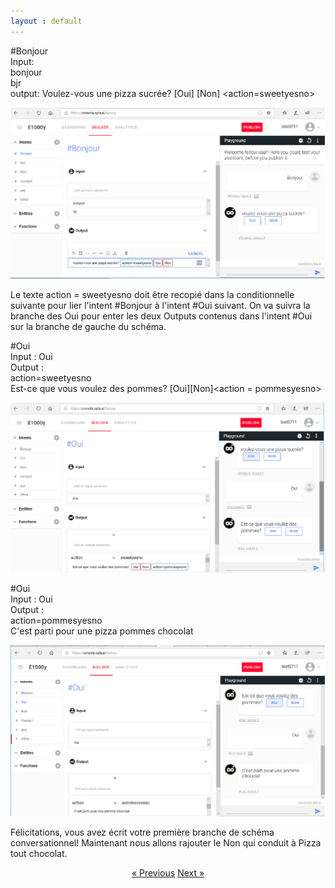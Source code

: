 ```yaml
---
layout : default
---
```


#Bonjour <br>
Input: <br> bonjour<br>
bjr<br>
output: Voulez-vous une pizza sucrée? [Oui] [Non] <action=sweetyesno>


![image](/assets/images/image3.png)

Le texte action = sweetyesno doit être recopié dans la conditionnelle suivante pour lier l'intent #Bonjour à l'intent #Oui suivant. On va suivra la branche des Oui pour enter les deux Outputs contenus dans l'intent #Oui sur la branche de gauche du schéma.

#Oui<br>
Input : Oui<br>
Output : <br>
action=sweetyesno<br>
Est-ce que vous voulez des pommes?
[Oui][Non]<action = pommesyesno>

![image](/assets/images/pommesyesno.png) 

#Oui<br>
Input : Oui <br>
Output :<br>
action=pommesyesno<br>
C'est parti pour une pizza pommes chocolat <br>

![image](/assets/images/pommes-chocolat.png) 

Félicitations, vous avez écrit votre première branche de schéma conversationnel! Maintenant nous allons rajouter le Non qui conduit à Pizza tout chocolat.




<div style = "text-align:center" markdown="1">
<a href="En-francais4.html" class="previous">&laquo; Previous</a>
<a href="En-francais6.html" class="next">Next &raquo;</a>
</div>

